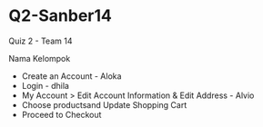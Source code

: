 # Q2-Sanber14

Quiz 2 - Team 14

Nama Kelompok

- Create an Account - Aloka  
- Login - dhila 
- My Account > Edit Account Information & Edit Address - Alvio 
- Choose productsand Update Shopping Cart 
- Proceed to Checkout

